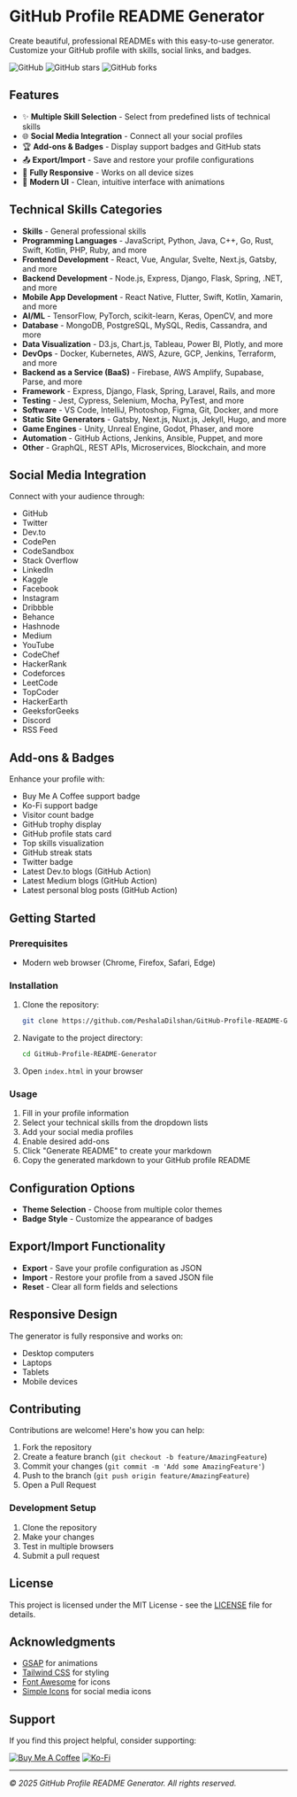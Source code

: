 # GitHub Profile README Generator

Create beautiful, professional READMEs with this easy-to-use generator. Customize your GitHub profile with skills, social links, and badges.

![GitHub](https://img.shields.io/github/license/PeshalaDilshan/GitHub-Profile-README-Generator)
![GitHub stars](https://img.shields.io/github/stars/PeshalaDilshan/GitHub-Profile-README-Generator)
![GitHub forks](https://img.shields.io/github/forks/PeshalaDilshan/GitHub-Profile-README-Generator)

## Features

- ✨ **Multiple Skill Selection** - Select from predefined lists of technical skills
- 🌐 **Social Media Integration** - Connect all your social profiles
- 🏆 **Add-ons & Badges** - Display support badges and GitHub stats
- 📤 **Export/Import** - Save and restore your profile configurations
- 📱 **Fully Responsive** - Works on all device sizes
- 🎨 **Modern UI** - Clean, intuitive interface with animations

## Technical Skills Categories

- **Skills** - General professional skills
- **Programming Languages** - JavaScript, Python, Java, C++, Go, Rust, Swift, Kotlin, PHP, Ruby, and more
- **Frontend Development** - React, Vue, Angular, Svelte, Next.js, Gatsby, and more
- **Backend Development** - Node.js, Express, Django, Flask, Spring, .NET, and more
- **Mobile App Development** - React Native, Flutter, Swift, Kotlin, Xamarin, and more
- **AI/ML** - TensorFlow, PyTorch, scikit-learn, Keras, OpenCV, and more
- **Database** - MongoDB, PostgreSQL, MySQL, Redis, Cassandra, and more
- **Data Visualization** - D3.js, Chart.js, Tableau, Power BI, Plotly, and more
- **DevOps** - Docker, Kubernetes, AWS, Azure, GCP, Jenkins, Terraform, and more
- **Backend as a Service (BaaS)** - Firebase, AWS Amplify, Supabase, Parse, and more
- **Framework** - Express, Django, Flask, Spring, Laravel, Rails, and more
- **Testing** - Jest, Cypress, Selenium, Mocha, PyTest, and more
- **Software** - VS Code, IntelliJ, Photoshop, Figma, Git, Docker, and more
- **Static Site Generators** - Gatsby, Next.js, Nuxt.js, Jekyll, Hugo, and more
- **Game Engines** - Unity, Unreal Engine, Godot, Phaser, and more
- **Automation** - GitHub Actions, Jenkins, Ansible, Puppet, and more
- **Other** - GraphQL, REST APIs, Microservices, Blockchain, and more

## Social Media Integration

Connect with your audience through:
- GitHub
- Twitter
- Dev.to
- CodePen
- CodeSandbox
- Stack Overflow
- LinkedIn
- Kaggle
- Facebook
- Instagram
- Dribbble
- Behance
- Hashnode
- Medium
- YouTube
- CodeChef
- HackerRank
- Codeforces
- LeetCode
- TopCoder
- HackerEarth
- GeeksforGeeks
- Discord
- RSS Feed

## Add-ons & Badges

Enhance your profile with:
- Buy Me A Coffee support badge
- Ko-Fi support badge
- Visitor count badge
- GitHub trophy display
- GitHub profile stats card
- Top skills visualization
- GitHub streak stats
- Twitter badge
- Latest Dev.to blogs (GitHub Action)
- Latest Medium blogs (GitHub Action)
- Latest personal blog posts (GitHub Action)

## Getting Started

### Prerequisites

- Modern web browser (Chrome, Firefox, Safari, Edge)

### Installation

1. Clone the repository:
   ```bash
   git clone https://github.com/PeshalaDilshan/GitHub-Profile-README-Generator.git
   ```

2. Navigate to the project directory:
   ```bash
   cd GitHub-Profile-README-Generator
   ```

3. Open `index.html` in your browser

### Usage

1. Fill in your profile information
2. Select your technical skills from the dropdown lists
3. Add your social media profiles
4. Enable desired add-ons
5. Click "Generate README" to create your markdown
6. Copy the generated markdown to your GitHub profile README

## Configuration Options

- **Theme Selection** - Choose from multiple color themes
- **Badge Style** - Customize the appearance of badges

## Export/Import Functionality

- **Export** - Save your profile configuration as JSON
- **Import** - Restore your profile from a saved JSON file
- **Reset** - Clear all form fields and selections

## Responsive Design

The generator is fully responsive and works on:
- Desktop computers
- Laptops
- Tablets
- Mobile devices

## Contributing

Contributions are welcome! Here's how you can help:

1. Fork the repository
2. Create a feature branch (`git checkout -b feature/AmazingFeature`)
3. Commit your changes (`git commit -m 'Add some AmazingFeature'`)
4. Push to the branch (`git push origin feature/AmazingFeature`)
5. Open a Pull Request

### Development Setup

1. Clone the repository
2. Make your changes
3. Test in multiple browsers
4. Submit a pull request

## License

This project is licensed under the MIT License - see the [LICENSE](LICENSE) file for details.

## Acknowledgments

- [GSAP](https://greensock.com/gsap/) for animations
- [Tailwind CSS](https://tailwindcss.com/) for styling
- [Font Awesome](https://fontawesome.com/) for icons
- [Simple Icons](https://simpleicons.org/) for social media icons

## Support

If you find this project helpful, consider supporting:

[![Buy Me A Coffee](https://cdn.buymeacoffee.com/buttons/v2/default-yellow.png)](https://www.buymeacoffee.com)
[![Ko-Fi](https://cdn.ko-fi.com/cdn/kofi3.png?v=3)](https://ko-fi.com)

---

*© 2025 GitHub Profile README Generator. All rights reserved.*
```
